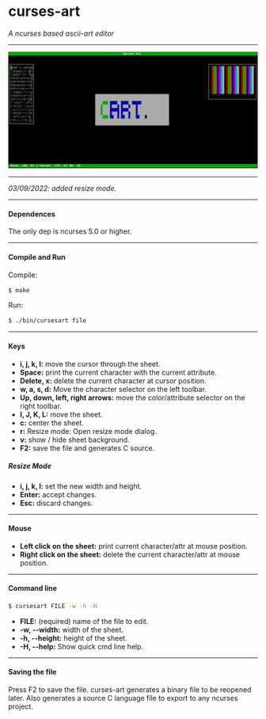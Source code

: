 # curses-art
*A ncurses based ascii-art editor*

---

![](res/curses-art.png)

---

*03/09/2022: added resize mode.*

---

#### Dependences
The only dep is ncurses 5.0 or higher.

---

#### Compile and Run
Compile:
```sh
$ make
```
Run:
```sh
$ ./bin/cursesart file
```

---

#### Keys
* **i, j, k, l:** move the cursor through the sheet.
* **Space:** print the current character with the current attribute.
* **Delete, x:** delete the current character at cursor position.
* **w, a, s, d:** Move the character selector on the left toolbar.
* **Up, down, left, right arrows:** move the color/attribute selector on the right  toolbar.
* **I, J, K, L:** move the sheet.
* **c:** center the sheet.
* **r:** Resize mode: Open resize mode dialog.
* **v:** show / hide sheet background.
* **F2:** save the file and generates C source.

##### Resize Mode

* **i, j, k, l:** set the new width and height.
* **Enter:** accept changes.
* **Esc:** discard changes.

---

#### Mouse
* **Left click on the sheet:** print current character/attr at mouse position.
* **Right click on the sheet:** delete the current character/attr at mouse position.

---

#### Command line
```sh
$ cursesart FILE -w -h -H
```
* **FILE:** (required) name of the file to edit.
* **-w, --width:** width of the sheet.
* **-h, --height:** height of the sheet.
* **-H, --help:** Show quick cmd line help.

---

#### Saving the file
Press F2 to save the file. curses-art generates a binary file to be reopened later. Also generates a source C language file to export to any ncurses project.
